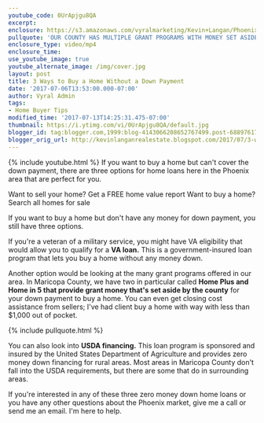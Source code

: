 ```yaml
---
youtube_code: 0UrApjgu8QA
excerpt:
enclosure: https://s3.amazonaws.com/vyralmarketing/Kevin+Langan/Phoenix+Real+Estate+Agent-+3+ways+to+purchase+a+home+with+no+money+down.mp4
pullquote: 'OUR COUNTY HAS MULTIPLE GRANT PROGRAMS WITH MONEY SET ASIDE TO COVER YOUR DOWN PAYMENT.'
enclosure_type: video/mp4
enclosure_time:
use_youtube_image: true
youtube_alternate_image: /img/cover.jpg
layout: post
title: 3 Ways to Buy a Home Without a Down Payment
date: '2017-07-06T13:53:00.000-07:00'
author: Vyral Admin
tags:
- Home Buyer Tips
modified_time: '2017-07-13T14:25:31.475-07:00'
thumbnail: https://i.ytimg.com/vi/0UrApjgu8QA/default.jpg
blogger_id: tag:blogger.com,1999:blog-4143066208652767499.post-6889761776488380652
blogger_orig_url: http://kevinlanganrealestate.blogspot.com/2017/07/3-ways-to-buy-home-without-down-payment.html
---
```

{% include youtube.html %}
If you want to buy a home but can't cover the down payment, there are three options for home loans here in the Phoenix area that are perfect for you.

Want to sell your home? Get a FREE home value report
Want to buy a home? Search all homes for sale

If you want to buy a home but don't have any money for down payment, you still have three options.

If you're a veteran of a military service, you might have VA eligibility that would allow you to qualify for a **VA loan.** This is a government-insured loan program that lets you buy a home without any money down.

Another option would be looking at the many grant programs offered in our area. In Maricopa County, we have two in particular called **Home Plus and Home in 5 that provide grant money that's set aside by the county** for your down payment to buy a home. You can even get closing cost assistance from sellers; I've had client buy a home with way with less than $1,000 out of pocket.

{% include pullquote.html %}

You can also look into **USDA financing.** This loan program is sponsored and insured by the United States Department of Agriculture and provides zero money down financing for rural areas. Most areas in Maricopa County don't fall into the USDA requirements, but there are some that do in surrounding areas.

If you're interested in any of these three zero money down home loans or you have any other questions about the Phoenix market, give me a call or send me an email. I'm here to help.
